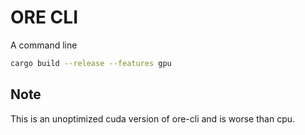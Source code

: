 # ORE CLI

A command line 

```sh
cargo build --release --features gpu
```

## Note

This is an unoptimized cuda version of ore-cli and is worse than cpu.
